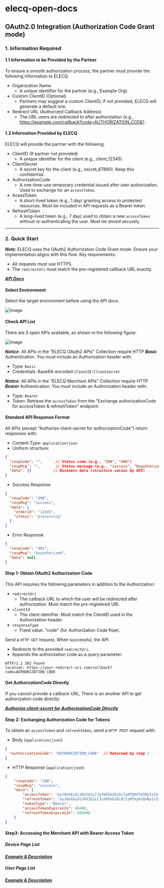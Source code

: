 # elecq-open-docs

## OAuth2.0 Integration (Authorization Code Grant mode)

### 1. Information Required
#### 1.1 Information to be Provided by the Partner
To ensure a smooth authorization process, the partner must provide the following information to ELECQ.
- Organization Name
  - A unique identifier for the partner (e.g., Example Org).
- Custom ClientID (Optional)
  - Partners may suggest a custom ClientID; if not provided, ELECQ will generate a default one.
- Redirect URL (Authorized Callback Address)
  - The URL users are redirected to after authorization (e.g., https://example.com/callback?code=AUTHORIZATION_CODE).

#### 1.2 Information Provided by ELECQ
ELECQ will provide the partner with the following:

- ClientID (If partner not provided)
  - A unique identifier for the client (e.g., client_12345).
- ClientSecret
  - A secret key for the client (e.g., secret_67890). Keep this confidential.
- AuthorizationCode
  - A one-time-use temporary credential issued after user authorization. Used to exchange for an `accessToken`.
- AcessToken
  - A short-lived token (e.g., 1 day) granting access to protected resources. Must be included in API requests as a Bearer token.
- RefreshToken
  - A long-lived token (e.g., 7 day) used to obtain a new `accessToken` without re-authenticating the user. Must be stored securely.

---

### 2. Quick Start
***Note***: ELECQ uses the OAuth2 Authorization Code Grant mode. Ensure your implementation aligns with this flow. Key requirements:
- All requests must use HTTPS.
- The `redirectUri` must match the pre-registered callback URL exactly.

[***API Docs***](https://www.postman.com/nacoc01leheq/workspace/elecq-open-api "API Docs")

#### Select Environment

Select the target environment before using the API docs.

![image](https://github.com/user-attachments/assets/75aa9369-cc0c-4f28-91cd-31d9c7a5df15)

#### Check API List
There are 5 open APIs available, as shown in the following figure:

![image](https://github.com/user-attachments/assets/b33c2f15-4205-4ea4-bf31-caf24b44a3ab)

***Notice***: All APIs in the "ELECQ OAuth2 APIs" Collection require HTTP ***Basic*** Authentication. You must include an Authorization header with: 
- Type: `Basic`
- Credentials: Base64-encoded `ClientID:ClientSecret`

***Notice***: All APIs in the "ELECQ Merchant APIs" Collection require HTTP ***Bearer*** Authentication. You must include an Authorization header with: 
- Type: `Bearer`
- Token: Retrieve the `accessToken` from the "Exchange authorizationCode for accessToken & refreshToken" endpoint.

#### Standard API Response Format
All APIs (except "Authorize client-secret for authorizationCode") return responses with:
- Content-Type: `application/json`
- Uniform structure:

```json
{
  "respCode": "",      // Status code (e.g., "200", "400")
  "respMsg": "",       // Status message (e.g., "success", "Unauthorized")  
  "data": {}          // Business data (structure varies by API)
}
```

- Success Response

```json
{
  "respCode": "200",
  "respMsg": "success",
  "data": {
    "orderId": "12345",
    "status": "processing"
  }
}
```

- Error Response

```json
{
  "respCode": "401",
  "respMsg": "Unauthorized",
  "data": null
}
```

#### Step 1: Obtain OAuth2 Authorization Code
This API requires the following parameters in addition to the Authorization: 
- `redirectUri`
  - The callback URL to which the user will be redirected after authorization. Must match the pre-registered URI. 
- `clientId`
  - The client identifier. Must match the ClientID used in the Authorization header.
- `responseType`
  - Fixed value: "code" (for Authorization Code flow).
 
Send a `HTTP GET` request, When successful, the API:
- Redirects to the provided `redirectUri`.
- Appends the authorization code as a query parameter:
```
HTTP/1.1 302 Found
location: https://your-redirect-uri.com/callback?code=AUTHORIZATION_CODE
```

#### Get AuthorzationCode Directly
If you cannot provide a callback URL, There is an another API to get authorization code directly:

[***Authorize client-secret for AuthorizationCode Directly***](https://www.postman.com/nacoc01leheq/workspace/elecq-open-api/example/34486419-767f1173-6fb0-4d12-b628-fbeb2ee1f9f4?action=share&source=copy-link&creator=34486419&active-environment=0e930f3c-eb1c-45c6-8b24-933e0071201e)

#### Step 2: Exchanging Authorization Code for Tokens
To obtain an `accessToken` and `refreshToken`, send a `HTTP POST` request with:
- Body (`application/json`):

```json
{
  "authorizationCode": "AUTHORIZATION_CODE"  // Returned by step 1
}
```

- HTTP Response (`application/json`)

```json
{
    "respCode": "200",
    "respMsg": "success",
    "data": {
        "accessToken": "eyJ0eXAiOiJKV1QiLCJyYW5kb20iOiIyNTQ0OTQ1MyIsIm......",
        "refreshToken": "eyJ0eXAiOiJKV1QiLCJyYW5kb20iOiIyMTkyNzQxNyIsImFs......",
        "tokenType": "Bearer",
        "accessTokenExpiresIn": 86400,
        "refreshTokenExpiresIn": 604800
    }
}
```

#### Step3: Accessing the Merchant API with Bearer Access Token

##### Device Page List
[***Example & Description***](https://www.postman.com/nacoc01leheq/elecq-open-api/example/34486419-55fc5dd7-6f45-44dc-92ae-bd146c2f0791?action=share&source=copy-link&creator=34486419&ctx=documentation)

##### User Page List
[***Example & Description***](https://www.postman.com/nacoc01leheq/elecq-open-api/example/34486419-5dac1f71-b73b-4fe2-ace6-9f654045b149?action=share&source=copy-link&creator=34486419&ctx=documentation)
